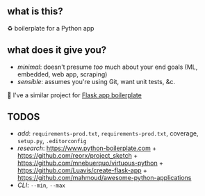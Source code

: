 ## what is this?

♻️ boilerplate for a Python app

## what does it give you?

* _minimal_: doesn't presume _too_ much about your end goals (ML, embedded, web app, scraping)
* _sensible_: assumes you're using Git, want unit tests, &c.

📝 I've a similar project for [Flask app boilerplate](https://github.com/zachvalenta/create-flask-app)

## TODOS

* _add_: `requirements-prod.txt`, `requirements-prod.txt`, coverage, `setup.py`, `.editorconfig`
* _research_: https://www.python-boilerplate.com + https://github.com/reorx/project_sketch + https://github.com/mnebuerquo/virtuous-python + https://github.com/Luavis/create-flask-app + https://github.com/mahmoud/awesome-python-applications
* _CLI_: `--min`, `--max`
